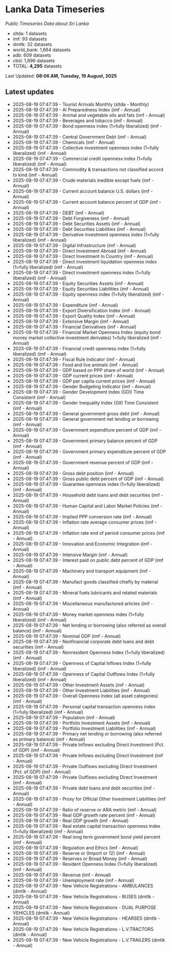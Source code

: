 # Lanka Data Timeseries
*Public Timeseries Data about Sri Lanka*

* sltda: 1 datasets
* imf: 93 datasets
* dmtlk: 32 datasets
* world_bank: 1,664 datasets
* adb: 609 datasets
* cbsl: 1,896 datasets
* TOTAL: **4,295** datasets

Last Updated: **08:06 AM, Tuesday, 19 August, 2025**

## Latest updates

* 2025-08-19 07:47:39 - Tourist Arrivals Monthly (sltda - Monthly)
* 2025-08-19 07:47:39 - AI Preparedness Index (imf - Annual)
* 2025-08-19 07:47:39 - Animal and vegetable oils and fats (imf - Annual)
* 2025-08-19 07:47:39 - Beverages and tobacco (imf - Annual)
* 2025-08-19 07:47:39 - Bond openness index (1=fully liberalized) (imf - Annual)
* 2025-08-19 07:47:39 - Central Government Debt (imf - Annual)
* 2025-08-19 07:47:39 - Chemicals (imf - Annual)
* 2025-08-19 07:47:39 - Collective investment openness index (1=fully liberalized) (imf - Annual)
* 2025-08-19 07:47:39 - Commercial credit openness index (1=fully liberalized) (imf - Annual)
* 2025-08-19 07:47:39 - Commodity & transactions not classified accord to kind (imf - Annual)
* 2025-08-19 07:47:39 - Crude materials inedible except fuels (imf - Annual)
* 2025-08-19 07:47:39 - Current account balance U.S. dollars (imf - Annual)
* 2025-08-19 07:47:39 - Current account balance percent of GDP (imf - Annual)
* 2025-08-19 07:47:39 - DEBT (imf - Annual)
* 2025-08-19 07:47:39 - Debt Forgiveness (imf - Annual)
* 2025-08-19 07:47:39 - Debt Securities Assets (imf - Annual)
* 2025-08-19 07:47:39 - Debt Securities Liabilities (imf - Annual)
* 2025-08-19 07:47:39 - Derivative investment openness index (1=fully liberalized) (imf - Annual)
* 2025-08-19 07:47:39 - Digital Infrastructure (imf - Annual)
* 2025-08-19 07:47:39 - Direct Investment Abroad (imf - Annual)
* 2025-08-19 07:47:39 - Direct Investment In Country (imf - Annual)
* 2025-08-19 07:47:39 - Direct investment liquidation openness index (1=fully liberalized) (imf - Annual)
* 2025-08-19 07:47:39 - Direct investment openness index (1=fully liberalized) (imf - Annual)
* 2025-08-19 07:47:39 - Equity Securities Assets (imf - Annual)
* 2025-08-19 07:47:39 - Equity Securities Liabilities (imf - Annual)
* 2025-08-19 07:47:39 - Equity openness index (1=fully liberalized) (imf - Annual)
* 2025-08-19 07:47:39 - Expenditure (imf - Annual)
* 2025-08-19 07:47:39 - Export Diversification Index (imf - Annual)
* 2025-08-19 07:47:39 - Export Quality Index (imf - Annual)
* 2025-08-19 07:47:39 - Extensive Margin (imf - Annual)
* 2025-08-19 07:47:39 - Financial Derivatives (imf - Annual)
* 2025-08-19 07:47:39 - Financial Market Openness Index (equity bond money market collective investment derivates) 1=fully liberalized (imf - Annual)
* 2025-08-19 07:47:39 - Financial credit openness index (1=fully liberalized) (imf - Annual)
* 2025-08-19 07:47:39 - Fiscal Rule Indicator (imf - Annual)
* 2025-08-19 07:47:39 - Food and live animals (imf - Annual)
* 2025-08-19 07:47:39 - GDP based on PPP share of world (imf - Annual)
* 2025-08-19 07:47:39 - GDP current prices (imf - Annual)
* 2025-08-19 07:47:39 - GDP per capita current prices (imf - Annual)
* 2025-08-19 07:47:39 - Gender Budgeting Indicator (imf - Annual)
* 2025-08-19 07:47:39 - Gender Development Index (GDI) Time Consistent (imf - Annual)
* 2025-08-19 07:47:39 - Gender Inequality Index (GII) Time Consistent (imf - Annual)
* 2025-08-19 07:47:39 - General government gross debt (imf - Annual)
* 2025-08-19 07:47:39 - General government net lending or borrowing (imf - Annual)
* 2025-08-19 07:47:39 - Government expenditure percent of GDP (imf - Annual)
* 2025-08-19 07:47:39 - Government primary balance percent of GDP (imf - Annual)
* 2025-08-19 07:47:39 - Government primary expenditure percent of GDP (imf - Annual)
* 2025-08-19 07:47:39 - Government revenue percent of GDP (imf - Annual)
* 2025-08-19 07:47:39 - Gross debt position (imf - Annual)
* 2025-08-19 07:47:39 - Gross public debt percent of GDP (imf - Annual)
* 2025-08-19 07:47:39 - Guarantee openness index (1=fully liberalized) (imf - Annual)
* 2025-08-19 07:47:39 - Household debt loans and debt securities (imf - Annual)
* 2025-08-19 07:47:39 - Human Capital and Labor Market Policies (imf - Annual)
* 2025-08-19 07:47:39 - Implied PPP conversion rate (imf - Annual)
* 2025-08-19 07:47:39 - Inflation rate average consumer prices (imf - Annual)
* 2025-08-19 07:47:39 - Inflation rate end of period consumer prices (imf - Annual)
* 2025-08-19 07:47:39 - Innovation and Economic Integration (imf - Annual)
* 2025-08-19 07:47:39 - Intensive Margin (imf - Annual)
* 2025-08-19 07:47:39 - Interest paid on public debt percent of GDP (imf - Annual)
* 2025-08-19 07:47:39 - Machinery and transport equipment (imf - Annual)
* 2025-08-19 07:47:39 - Manufact goods classified chiefly by material (imf - Annual)
* 2025-08-19 07:47:39 - Mineral fuels lubricants and related materials (imf - Annual)
* 2025-08-19 07:47:39 - Miscellaneous manufactured articles (imf - Annual)
* 2025-08-19 07:47:39 - Money market openness index (1=fully liberalized) (imf - Annual)
* 2025-08-19 07:47:39 - Net lending or borrowing (also referred as overall balance) (imf - Annual)
* 2025-08-19 07:47:39 - Nominal GDP (imf - Annual)
* 2025-08-19 07:47:39 - Nonfinancial corporate debt loans and debt securities (imf - Annual)
* 2025-08-19 07:47:39 - Nonresident Openness Index (1=fully liberalized) (imf - Annual)
* 2025-08-19 07:47:39 - Openness of Capital Inflows Index (1=fully liberalized) (imf - Annual)
* 2025-08-19 07:47:39 - Openness of Capital Outflows Index (1=fully liberalized) (imf - Annual)
* 2025-08-19 07:47:39 - Other Investment Assets (imf - Annual)
* 2025-08-19 07:47:39 - Other Investment Liabilities (imf - Annual)
* 2025-08-19 07:47:39 - Overall Openness Index (all asset categories) (imf - Annual)
* 2025-08-19 07:47:39 - Personal capital transaction openness index (1=fully liberalized) (imf - Annual)
* 2025-08-19 07:47:39 - Population (imf - Annual)
* 2025-08-19 07:47:39 - Portfolio Investment Assets (imf - Annual)
* 2025-08-19 07:47:39 - Portfolio Investment Liabilities (imf - Annual)
* 2025-08-19 07:47:39 - Primary net lending or borrowing (also referred as primary balance) (imf - Annual)
* 2025-08-19 07:47:39 - Private Inflows excluding Direct Investment (Pct. of GDP) (imf - Annual)
* 2025-08-19 07:47:39 - Private Inflows excluding Direct Investment (imf - Annual)
* 2025-08-19 07:47:39 - Private Outflows excluding Direct Investment (Pct. of GDP) (imf - Annual)
* 2025-08-19 07:47:39 - Private Outflows excluding Direct Investment (imf - Annual)
* 2025-08-19 07:47:39 - Private debt loans and debt securities (imf - Annual)
* 2025-08-19 07:47:39 - Proxy for Official Other Investment Liabilities (imf - Annual)
* 2025-08-19 07:47:39 - Ratio of reserve or ARA metric (imf - Annual)
* 2025-08-19 07:47:39 - Real GDP growth rate percent (imf - Annual)
* 2025-08-19 07:47:39 - Real GDP growth (imf - Annual)
* 2025-08-19 07:47:39 - Real estate capital transaction openness index (1=fully liberalized) (imf - Annual)
* 2025-08-19 07:47:39 - Real long term government bond yield percent (imf - Annual)
* 2025-08-19 07:47:39 - Regulation and Ethics (imf - Annual)
* 2025-08-19 07:47:39 - Reserve or (Import or 12) (imf - Annual)
* 2025-08-19 07:47:39 - Reserves or Broad Money (imf - Annual)
* 2025-08-19 07:47:39 - Resident Openness Index (1=fully liberalized) (imf - Annual)
* 2025-08-19 07:47:39 - Revenue (imf - Annual)
* 2025-08-19 07:47:39 - Unemployment rate (imf - Annual)
* 2025-08-19 07:47:39 - New Vehicle Registrations - AMBULANCES (dmtlk - Annual)
* 2025-08-19 07:47:39 - New Vehicle Registrations - BUSES (dmtlk - Annual)
* 2025-08-19 07:47:39 - New Vehicle Registrations - DUAL PURPOSE VEHICLES (dmtlk - Annual)
* 2025-08-19 07:47:39 - New Vehicle Registrations - HEARSES (dmtlk - Annual)
* 2025-08-19 07:47:39 - New Vehicle Registrations - L.V.TRACTORS (dmtlk - Annual)
* 2025-08-19 07:47:39 - New Vehicle Registrations - L.V.TRAILERS (dmtlk - Annual)